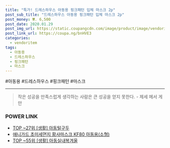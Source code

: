 ```yaml
--- 
title: "특가! 드레스하우스 아동용 핑크패턴 입체 마스크 2p" 
post_sub_title: "드레스하우스 아동용 핑크패턴 입체 마스크 2p" 
post_money: ₩. 6,500 
post_date: 2020.01.29 
post_img_url: https://static.coupangcdn.com/image/product/image/vendoritem/2018/11/30/3526624736/078a5cde-ce65-464b-8f1e-fc49e3417344.jpg 
post_link_url: https://coupa.ng/bnHVE3 
categories: 
  - vendoritem 
tags: 
  - 아동용 
  - 드레스하우스 
  - 핑크패턴 
  - 마스크 
--- 
```

  #아동용 #드레스하우스 #핑크패턴 #마스크 
<hr> 

> 작은 성공을 만족스럽게 생각하는 사람은 큰 성공을 얻지 못한다. - 제세 메서 게만 


### POWER LINK

* <a href="https://blog.naver.com/fasyy4321/221779468376" target="_blank"> TOP ~27위 [생활] 아동털구두</a>
* <a href="https://blog.naver.com/santokki14/221787696495" target="_blank">애니가드 초미세먼지 황사마스크 KF80 아동용(소형)</a>
* <a href="https://blog.naver.com/fasyy4321/221777594962" target="_blank"> TOP ~55위 [생활] 아동실내복겨울</a>
